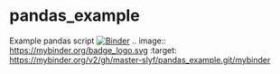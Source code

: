 # pandas_example
Example pandas script
[![Binder](https://mybinder.org/badge_logo.svg)](https://mybinder.org/v2/gh/master-slyf/pandas_example.git/)
.. image:: https://mybinder.org/badge_logo.svg
 :target: https://mybinder.org/v2/gh/master-slyf/pandas_example.git/mybinder
